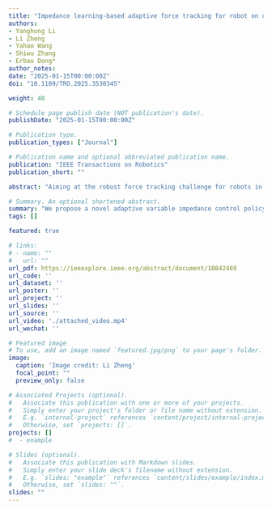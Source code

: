 ```yaml
---
title: "Impedance learning-based adaptive force tracking for robot on unknown terrains copy"
authors:
- Yanghong Li
- Li Zheng
- Yahao Wang
- Shiwu Zhang
- Erbao Dong*
author_notes:
date: "2025-01-15T00:00:00Z"
doi: "10.1109/TRO.2025.3530345"

weight: 40

# Schedule page publish date (NOT publication's date).
publishDate: "2025-01-15T00:00:00Z"

# Publication type.
publication_types: ["Journal"]

# Publication name and optional abbreviated publication name.
publication: "IEEE Transactions on Robotics"
publication_short: ""

abstract: "Aiming at the robust force tracking challenge for robots in continuous contact with uncertain environments, a novel adaptive variable impedance control policy based on deep reinforcement learning (DRL) is proposed in this article. The policy includes a neural network feedforward controller and a variable impedance feedback controller. Based on the DRL algorithm, the iterative network feedforward controller explores and prelearns the optimal policy for impedance tuning in simulation scenarios with randomly generated terrain. The converged results are then used as feedforward inputs in the variable impedance feedback controller to improve the force-tracking performance of the robot during contact. A simplified dynamic contact model between the robot and the uncertain environment called the “couch model,” which satisfies the Lipschiz continuity condition, is developed to provide boundary conditions for the safe transfer of capabilities learned in simulation to real robots. Unlike the exhaustive example that relies on the completeness of the learning samples, this article gives theoretical proofs of the stability and convergence of the proposed control policy via Lyapunov’s theorem and contraction mapping principle. The control method proposed in this article is more interpretable and shows higher sample utilization efficiency and generalization ability in simulations and experiments."

# Summary. An optional shortened abstract.
summary: "We propose a novel adaptive variable impedance control policy based on deep reinforcement learning (DRL) to address the robust force tracking challenge for robots in uncertain environments."
tags: []

featured: true

# links:
# - name: ""
#   url: ""
url_pdf: https://ieeexplore.ieee.org/abstract/document/10842469
url_code: ''
url_dataset: ''
url_poster: ''
url_project: ''
url_slides: ''
url_source: ''
url_video: './attached_video.mp4'
url_wechat: ''

# Featured image
# To use, add an image named `featured.jpg/png` to your page's folder. 
image:
  caption: 'Image credit: Li Zheng'
  focal_point: ""
  preview_only: false

# Associated Projects (optional).
#   Associate this publication with one or more of your projects.
#   Simply enter your project's folder or file name without extension.
#   E.g. `internal-project` references `content/project/internal-project/index.md`.
#   Otherwise, set `projects: []`.
projects: []
#  - example

# Slides (optional).
#   Associate this publication with Markdown slides.
#   Simply enter your slide deck's filename without extension.
#   E.g. `slides: "example"` references `content/slides/example/index.md`.
#   Otherwise, set `slides: ""`.
slides: ""
---
```

